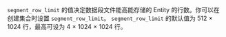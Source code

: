 `segment_row_limit` 的值决定数据段文件能高能存储的 Entity 的行数。你可以在创建集合时设置 `segment_row_limit`。 `segment_row_limit` 的默认值为 512 &times; 1024 行，最高可设为 4 &times; 1024 &times; 1024 行。